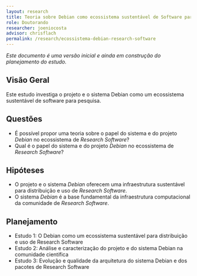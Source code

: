 ```yaml
---
layout: research
title: Teoria sobre Debian como ecossistema sustentável de Software para Pesquisa
role: Doutorando
researcher: joeniocosta
advisor: chrisflach
permalink: /research/ecossistema-debian-research-software
---
```


_Este documento é uma versão inicial e ainda em construção do planejamento do estudo._

## Visão Geral

Este estudo investiga o projeto e o sistema Debian como um ecossistema sustentável de software para pesquisa.

## Questões

- É possível propor uma teoria sobre o papel do sistema e do projeto _Debian_
  no ecossistema de _Research Software_?
- Qual é o papel do sistema e do projeto _Debian_ no ecossistema de _Research
  Software_?

## Hipóteses

- O projeto e o sistema _Debian_ oferecem uma infraestrutura sustentável para distribuição e uso de _Research Software_.
- O sistema _Debian_ é a base fundamental da infraestrutura computacional da comunidade de _Research Software_.

## Planejamento

- Estudo 1: O Debian como um ecossistema sustentável para distribuição e uso de Research Software
- Estudo 2: Análise e caracterização do projeto e do sistema Debian na comunidade científica
- Estudo 3: Evolução e qualidade da arquitetura do sistema Debian e dos pacotes de Research Software

